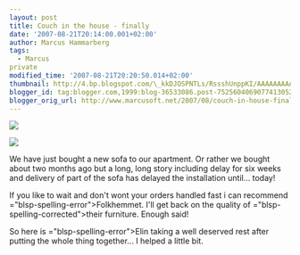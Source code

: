 ```yaml
---
layout: post
title: Couch in the house - finally
date: '2007-08-21T20:14:00.001+02:00'
author: Marcus Hammarberg
tags:
  - Marcus
private
modified_time: '2007-08-21T20:20:50.014+02:00'
thumbnail: http://4.bp.blogspot.com/\_kkDJOSPNTLs/RssshUnppKI/AAAAAAAAAMc/1OvgHW5I0KQ/s72-c/PICT2140.JPG
blogger_id: tag:blogger.com,1999:blog-36533086.post-7525604069077413052
blogger_orig_url: http://www.marcusoft.net/2007/08/couch-in-house-finally.html
---
```


[<img
src="http://4.bp.blogspot.com/_kkDJOSPNTLs/RssshUnppKI/AAAAAAAAAMc/1OvgHW5I0KQ/s400/PICT2140.JPG"
id="BLOGGER_PHOTO_ID_5101219953909540002"
style="DISPLAY: block; MARGIN: 0px auto 10px; CURSOR: hand; TEXT-ALIGN: center"
data-border="0" />](http://4.bp.blogspot.com/_kkDJOSPNTLs/RssshUnppKI/AAAAAAAAAMc/1OvgHW5I0KQ/s1600-h/PICT2140.JPG)

<div>

[<img
src="http://3.bp.blogspot.com/_kkDJOSPNTLs/RsssUEnppJI/AAAAAAAAAMU/N86ZuiZcjNo/s400/PICT2137.JPG"
id="BLOGGER_PHOTO_ID_5101219726276273298"
style="DISPLAY: block; MARGIN: 0px auto 10px; CURSOR: hand; TEXT-ALIGN: center"
data-border="0" />](http://3.bp.blogspot.com/_kkDJOSPNTLs/RsssUEnppJI/AAAAAAAAAMU/N86ZuiZcjNo/s1600-h/PICT2137.JPG)


<div>

We have just bought a new sofa to our apartment. Or rather we bought
about two months ago but a long, long story including delay for six
weeks and delivery of part of the sofa has delayed the installation
until... today!

</div>

<div>

</div>

<div>

If you like to wait and don't wont your orders handled fast i can
recommend <span>="blsp-spelling-error">Folkhemmet</span>. I'll get back on the
quality of <span>="blsp-spelling-corrected">their</span> furniture. Enough said!

</div>

<div>

</div>



<div>

So here is <span>="blsp-spelling-error">Elin</span> taking a well deserved rest
after putting the whole thing together... I helped a little bit.

</div>

</div>
